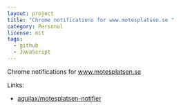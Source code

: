 ```yaml
---
layout: project
title: "Chrome notifications for www.motesplatsen.se "
category: Personal
license: mit
tags:
  - github
  - JavaScript
---
```


Chrome notifications for www.motesplatsen.se 

Links:


* [aquilax/motesplatsen-notifier](https://github.com/aquilax/motesplatsen-notifier)
